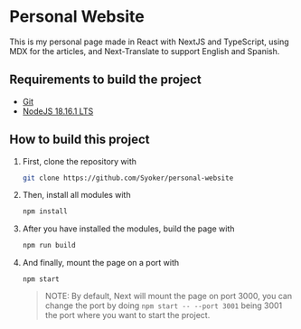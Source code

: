 # Personal Website

This is my personal page made in React with NextJS and TypeScript, using MDX for the articles, and Next-Translate to support English and Spanish.

## Requirements to build the project

- [Git](https://git-scm.com/downloads)
- [NodeJS 18.16.1 LTS](https://nodejs.org/en)

## How to build this project

1. First, clone the repository with
   ```bash
   git clone https://github.com/Syoker/personal-website
   ```
2. Then, install all modules with
   ```bash
   npm install
   ```
3. After you have installed the modules, build the page with
   ```bash
   npm run build
   ```
4. And finally, mount the page on a port with
   ```
   npm start
   ```
   > NOTE: By default, Next will mount the page on port 3000, you can change the port by doing `npm start -- --port 3001` being 3001 the port where you want to start the project.
